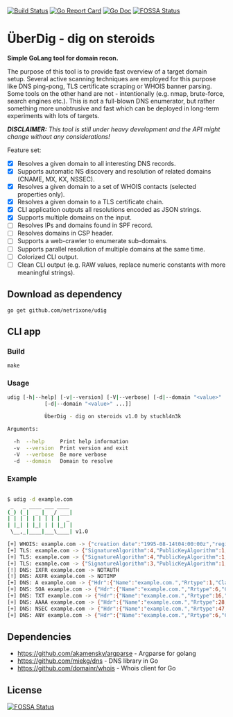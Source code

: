 [![Build Status](https://travis-ci.com/netrixone/udig.svg?branch=master)](https://travis-ci.com/netrixone/udig)
[![Go Report Card](https://goreportcard.com/badge/github.com/netrixone/udig)](https://goreportcard.com/report/github.com/netrixone/udig)
[![Go Doc](https://godoc.org/github.com/netrixone/udig?status.svg)](https://godoc.org/github.com/netrixone/udig)
[![FOSSA Status](https://app.fossa.io/api/projects/git%2Bgithub.com%2Fnetrixone%2Fudig.svg?type=shield)](https://app.fossa.io/projects/git%2Bgithub.com%2Fnetrixone%2Fudig?ref=badge_shield)

# ÜberDig - dig on steroids

**Simple GoLang tool for domain recon.**

The purpose of this tool is to provide fast overview of a target domain setup. Several active scanning techniques
are employed for this purpose like DNS ping-pong, TLS certificate scraping or WHOIS banner parsing. Some tools on the other
hand are not - intentionally (e.g. nmap, brute-force, search engines etc.). This is not a full-blown DNS enumerator, 
but rather something more unobtrusive and fast which can be deployed in long-term experiments with lots of targets.

_**DISCLAIMER:** This tool is still under heavy development and the API might change without any considerations!_

Feature set:

- [x] Resolves a given domain to all interesting DNS records. 
- [x] Supports automatic NS discovery and resolution of related domains (CNAME, MX, KX, NSSEC).
- [x] Resolves a given domain to a set of WHOIS contacts (selected properties only).
- [x] Resolves a given domain to a TLS certificate chain.
- [x] CLI application outputs all resolutions encoded as JSON strings.
- [x] Supports multiple domains on the input.
- [ ] Resolves IPs and domains found in SPF record.
- [ ] Resolves domains in CSP header.
- [ ] Supports a web-crawler to enumerate sub-domains.
- [ ] Supports parallel resolution of multiple domains at the same time.
- [ ] Colorized CLI output.
- [ ] Clean CLI output (e.g. RAW values, replace numeric constants with more meaningful strings).

## Download as dependency

`go get github.com/netrixone/udig`

## CLI app

### Build

`make`

### Usage

```bash
udig [-h|--help] [-v|--version] [-V|--verbose] [-d|--domain "<value>"
            [-d|--domain "<value>" ...]]

            ÜberDig - dig on steroids v1.0 by stuchl4n3k

Arguments:

  -h  --help     Print help information
  -v  --version  Print version and exit
  -V  --verbose  Be more verbose
  -d  --domain   Domain to resolve
```

### Example

```bash

$ udig -d example.com
 _   _ ____ ___ ____
(_) (_|  _ |_ _/ ___|
| | | | | | | | |  _
| |_| | |_| | | |_| |
 \__,_|____|___\____| v1.0

[+] WHOIS: example.com -> {"creation date":"1995-08-14t04:00:00z","registrar":"reserved-internet assigned numbers authority","registrar iana id":"376","registrar url":"http://res-dom.iana.org","registrar whois server":"whois.iana.org","registry domain id":"2336799_domain_com-vrsn","updated date":"2018-08-14t07:14:12z"}
[+] TLS: example.com -> {"SignatureAlgorithm":4,"PublicKeyAlgorithm":1,"Version":3,"SerialNumber":21020869104500376438182461249190639870,"Issuer":{"Country":["US"],"Organization":["DigiCert Inc"],"OrganizationalUnit":null,"Locality":null,"Province":null,"StreetAddress":null,"PostalCode":null,"SerialNumber":"","CommonName":"DigiCert SHA2 Secure Server CA","Names":[{"Type":[2,5,4,6],"Value":"US"},{"Type":[2,5,4,10],"Value":"DigiCert Inc"},{"Type":[2,5,4,3],"Value":"DigiCert SHA2 Secure Server CA"}],"ExtraNames":null},"Subject":{"Country":["US"],"Organization":["Internet Corporation for Assigned Names and Numbers"],"OrganizationalUnit":["Technology"],"Locality":["Los Angeles"],"Province":["California"],"StreetAddress":null,"PostalCode":null,"SerialNumber":"","CommonName":"www.example.org","Names":[{"Type":[2,5,4,6],"Value":"US"},{"Type":[2,5,4,8],"Value":"California"},{"Type":[2,5,4,7],"Value":"Los Angeles"},{"Type":[2,5,4,10],"Value":"Internet Corporation for Assigned Names and Numbers"},{"Type":[2,5,4,11],"Value":"Technology"},{"Type":[2,5,4,3],"Value":"www.example.org"}],"ExtraNames":null},"NotBefore":"2018-11-28T00:00:00Z","NotAfter":"2020-12-02T12:00:00Z","KeyUsage":5,"Extensions":[{"Id":[2,5,29,35],"Critical":false,"Value":"MBaAFA+AYRyCMWHVLyjnjUY4tCzhxtni"},{"Id":[2,5,29,14],"Critical":false,"Value":"BBRmmGIC4AmRp9njNvt2xrC/oW2nvg=="},{"Id":[2,5,29,17],"Critical":false,"Value":"MHiCD3d3dy5leGFtcGxlLm9yZ4ILZXhhbXBsZS5jb22CC2V4YW1wbGUuZWR1ggtleGFtcGxlLm5ldIILZXhhbXBsZS5vcmeCD3d3dy5leGFtcGxlLmNvbYIPd3d3LmV4YW1wbGUuZWR1gg93d3cuZXhhbXBsZS5uZXQ="},{"Id":[2,5,29,15],"Critical":true,"Value":"AwIFoA=="},{"Id":[2,5,29,37],"Critical":false,"Value":"MBQGCCsGAQUFBwMBBggrBgEFBQcDAg=="},{"Id":[2,5,29,31],"Critical":false,"Value":"MGIwL6AtoCuGKWh0dHA6Ly9jcmwzLmRpZ2ljZXJ0LmNvbS9zc2NhLXNoYTItZzYuY3JsMC+gLaArhilodHRwOi8vY3JsNC5kaWdpY2VydC5jb20vc3NjYS1zaGEyLWc2LmNybA=="},{"Id":[2,5,29,32],"Critical":false,"Value":"MEMwNwYJYIZIAYb9bAEBMCowKAYIKwYBBQUHAgEWHGh0dHBzOi8vd3d3LmRpZ2ljZXJ0LmNvbS9DUFMwCAYGZ4EMAQIC"},{"Id":[1,3,6,1,5,5,7,1,1],"Critical":false,"Value":"MG4wJAYIKwYBBQUHMAGGGGh0dHA6Ly9vY3NwLmRpZ2ljZXJ0LmNvbTBGBggrBgEFBQcwAoY6aHR0cDovL2NhY2VydHMuZGlnaWNlcnQuY29tL0RpZ2lDZXJ0U0hBMlNlY3VyZVNlcnZlckNBLmNydA=="},{"Id":[2,5,29,19],"Critical":true,"Value":"MAA="},{"Id":[1,3,6,1,4,1,11129,2,4,2],"Critical":false,"Value":"BIIBawFpAHcApLkJkLQYWBSHuxOizGdwCjw1mAT5G9+443fNDsgN3BAAAAFnXDGVRgAABAMASDBGAiEAhGSBtyEd+hpI9XauS+hGhlcnF7B76Tu3SldCbKKExGwCIQC7k7X+MMRk5BZMfG5YU1fu7H+qRU+/DkaO/nD9/Y5CQgB2AId1v+dZfPiMQ5lfvfNu/1aNR1Y2/0q1YMG06v9eoIMPAAABZ1wxlhUAAAQDAEcwRQIgb6p30hynlMBjLS6zht1Bi0CKGi9/rmbBk19zH0iTUBECIQDS+Z1IhgUeoJdEJQs86s76Kxl8gf8ne57bWLbc6PBKTgB2AG9Tdqwx8DEZ2JkApFEV/3cVHBHZAsEAKQaNsgiaN9kTAAABZ1wxlpwAAAQDAEcwRQIhAOR5+0OEjsqh5E/pA7B6u5Lu80Q7jOz+FA19n7djKZ8tAiBNd1rcSQFK9GgEhWGf140gDDH6wdP0cQpb1lbLPSxyjA=="}],"ExtraExtensions":null,"UnhandledCriticalExtensions":null,"ExtKeyUsage":[1,2],"UnknownExtKeyUsage":null,"BasicConstraintsValid":true,"IsCA":false,"MaxPathLen":-1,"MaxPathLenZero":false,"SubjectKeyId":"ZphiAuAJkafZ4zb7dsawv6Ftp74=","AuthorityKeyId":"D4BhHIIxYdUvKOeNRji0LOHG2eI=","OCSPServer":["http://ocsp.digicert.com"],"IssuingCertificateURL":["http://cacerts.digicert.com/DigiCertSHA2SecureServerCA.crt"],"DNSNames":["www.example.org","example.com","example.edu","example.net","example.org","www.example.com","www.example.edu","www.example.net"],"EmailAddresses":null,"IPAddresses":null,"URIs":null,"PermittedDNSDomainsCritical":false,"PermittedDNSDomains":null,"ExcludedDNSDomains":null,"PermittedIPRanges":null,"ExcludedIPRanges":null,"PermittedEmailAddresses":null,"ExcludedEmailAddresses":null,"PermittedURIDomains":null,"ExcludedURIDomains":null,"CRLDistributionPoints":["http://crl3.digicert.com/ssca-sha2-g6.crl","http://crl4.digicert.com/ssca-sha2-g6.crl"],"PolicyIdentifiers":[[2,16,840,1,114412,1,1],[2,23,140,1,2,2]]}
[+] TLS: example.com -> {"SignatureAlgorithm":4,"PublicKeyAlgorithm":1,"Version":3,"SerialNumber":2646203786665923649276728595390119057,"Issuer":{"Country":["US"],"Organization":["DigiCert Inc"],"OrganizationalUnit":["www.digicert.com"],"Locality":null,"Province":null,"StreetAddress":null,"PostalCode":null,"SerialNumber":"","CommonName":"DigiCert Global Root CA","Names":[{"Type":[2,5,4,6],"Value":"US"},{"Type":[2,5,4,10],"Value":"DigiCert Inc"},{"Type":[2,5,4,11],"Value":"www.digicert.com"},{"Type":[2,5,4,3],"Value":"DigiCert Global Root CA"}],"ExtraNames":null},"Subject":{"Country":["US"],"Organization":["DigiCert Inc"],"OrganizationalUnit":null,"Locality":null,"Province":null,"StreetAddress":null,"PostalCode":null,"SerialNumber":"","CommonName":"DigiCert SHA2 Secure Server CA","Names":[{"Type":[2,5,4,6],"Value":"US"},{"Type":[2,5,4,10],"Value":"DigiCert Inc"},{"Type":[2,5,4,3],"Value":"DigiCert SHA2 Secure Server CA"}],"ExtraNames":null},"NotBefore":"2013-03-08T12:00:00Z","NotAfter":"2023-03-08T12:00:00Z","KeyUsage":97,"Extensions":[{"Id":[2,5,29,19],"Critical":true,"Value":"MAYBAf8CAQA="},{"Id":[2,5,29,15],"Critical":true,"Value":"AwIBhg=="},{"Id":[1,3,6,1,5,5,7,1,1],"Critical":false,"Value":"MCYwJAYIKwYBBQUHMAGGGGh0dHA6Ly9vY3NwLmRpZ2ljZXJ0LmNvbQ=="},{"Id":[2,5,29,31],"Critical":false,"Value":"MHIwN6A1oDOGMWh0dHA6Ly9jcmwzLmRpZ2ljZXJ0LmNvbS9EaWdpQ2VydEdsb2JhbFJvb3RDQS5jcmwwN6A1oDOGMWh0dHA6Ly9jcmw0LmRpZ2ljZXJ0LmNvbS9EaWdpQ2VydEdsb2JhbFJvb3RDQS5jcmw="},{"Id":[2,5,29,32],"Critical":false,"Value":"MDQwMgYEVR0gADAqMCgGCCsGAQUFBwIBFhxodHRwczovL3d3dy5kaWdpY2VydC5jb20vQ1BT"},{"Id":[2,5,29,14],"Critical":false,"Value":"BBQPgGEcgjFh1S8o541GOLQs4cbZ4g=="},{"Id":[2,5,29,35],"Critical":false,"Value":"MBaAFAPeUDVW0Uy7ZvCj4hsbw5eyPdFV"}],"ExtraExtensions":null,"UnhandledCriticalExtensions":null,"ExtKeyUsage":null,"UnknownExtKeyUsage":null,"BasicConstraintsValid":true,"IsCA":true,"MaxPathLen":0,"MaxPathLenZero":true,"SubjectKeyId":"D4BhHIIxYdUvKOeNRji0LOHG2eI=","AuthorityKeyId":"A95QNVbRTLtm8KPiGxvDl7I90VU=","OCSPServer":["http://ocsp.digicert.com"],"IssuingCertificateURL":null,"DNSNames":null,"EmailAddresses":null,"IPAddresses":null,"URIs":null,"PermittedDNSDomainsCritical":false,"PermittedDNSDomains":null,"ExcludedDNSDomains":null,"PermittedIPRanges":null,"ExcludedIPRanges":null,"PermittedEmailAddresses":null,"ExcludedEmailAddresses":null,"PermittedURIDomains":null,"ExcludedURIDomains":null,"CRLDistributionPoints":["http://crl3.digicert.com/DigiCertGlobalRootCA.crl","http://crl4.digicert.com/DigiCertGlobalRootCA.crl"],"PolicyIdentifiers":[[2,5,29,32,0]]}
[+] TLS: example.com -> {"SignatureAlgorithm":3,"PublicKeyAlgorithm":1,"Version":3,"SerialNumber":10944719598952040374951832963794454346,"Issuer":{"Country":["US"],"Organization":["DigiCert Inc"],"OrganizationalUnit":["www.digicert.com"],"Locality":null,"Province":null,"StreetAddress":null,"PostalCode":null,"SerialNumber":"","CommonName":"DigiCert Global Root CA","Names":[{"Type":[2,5,4,6],"Value":"US"},{"Type":[2,5,4,10],"Value":"DigiCert Inc"},{"Type":[2,5,4,11],"Value":"www.digicert.com"},{"Type":[2,5,4,3],"Value":"DigiCert Global Root CA"}],"ExtraNames":null},"Subject":{"Country":["US"],"Organization":["DigiCert Inc"],"OrganizationalUnit":["www.digicert.com"],"Locality":null,"Province":null,"StreetAddress":null,"PostalCode":null,"SerialNumber":"","CommonName":"DigiCert Global Root CA","Names":[{"Type":[2,5,4,6],"Value":"US"},{"Type":[2,5,4,10],"Value":"DigiCert Inc"},{"Type":[2,5,4,11],"Value":"www.digicert.com"},{"Type":[2,5,4,3],"Value":"DigiCert Global Root CA"}],"ExtraNames":null},"NotBefore":"2006-11-10T00:00:00Z","NotAfter":"2031-11-10T00:00:00Z","KeyUsage":97,"Extensions":[{"Id":[2,5,29,15],"Critical":true,"Value":"AwIBhg=="},{"Id":[2,5,29,19],"Critical":true,"Value":"MAMBAf8="},{"Id":[2,5,29,14],"Critical":false,"Value":"BBQD3lA1VtFMu2bwo+IbG8OXsj3RVQ=="},{"Id":[2,5,29,35],"Critical":false,"Value":"MBaAFAPeUDVW0Uy7ZvCj4hsbw5eyPdFV"}],"ExtraExtensions":null,"UnhandledCriticalExtensions":null,"ExtKeyUsage":null,"UnknownExtKeyUsage":null,"BasicConstraintsValid":true,"IsCA":true,"MaxPathLen":-1,"MaxPathLenZero":false,"SubjectKeyId":"A95QNVbRTLtm8KPiGxvDl7I90VU=","AuthorityKeyId":"A95QNVbRTLtm8KPiGxvDl7I90VU=","OCSPServer":null,"IssuingCertificateURL":null,"DNSNames":null,"EmailAddresses":null,"IPAddresses":null,"URIs":null,"PermittedDNSDomainsCritical":false,"PermittedDNSDomains":null,"ExcludedDNSDomains":null,"PermittedIPRanges":null,"ExcludedIPRanges":null,"PermittedEmailAddresses":null,"ExcludedEmailAddresses":null,"PermittedURIDomains":null,"ExcludedURIDomains":null,"CRLDistributionPoints":null,"PolicyIdentifiers":null}
[!] DNS: IXFR example.com -> NOTAUTH
[!] DNS: AXFR example.com -> NOTIMP
[+] DNS: A example.com -> {"Hdr":{"Name":"example.com.","Rrtype":1,"Class":1,"Ttl":86400,"Rdlength":4},"A":"93.184.216.34"}
[+] DNS: SOA example.com -> {"Hdr":{"Name":"example.com.","Rrtype":6,"Class":1,"Ttl":3600,"Rdlength":45},"Ns":"sns.dns.icann.org.","Mbox":"noc.dns.icann.org.","Serial":2019041035,"Refresh":7200,"Retry":3600,"Expire":1209600,"Minttl":3600}
[+] DNS: TXT example.com -> {"Hdr":{"Name":"example.com.","Rrtype":16,"Class":1,"Ttl":86400,"Rdlength":12},"Txt":["v=spf1 -all"]}
[+] DNS: AAAA example.com -> {"Hdr":{"Name":"example.com.","Rrtype":28,"Class":1,"Ttl":86400,"Rdlength":16},"AAAA":"2606:2800:220:1:248:1893:25c8:1946"}
[+] DNS: NSEC example.com -> {"Hdr":{"Name":"example.com.","Rrtype":47,"Class":1,"Ttl":3600,"Rdlength":26},"NextDomain":"www.example.com.","TypeBitMap":[1,2,6,16,28,46,47,48]}
[+] DNS: ANY example.com -> {"Hdr":{"Name":"example.com.","Rrtype":6,"Class":1,"Ttl":3600,"Rdlength":45},"Ns":"sns.dns.icann.org.","Mbox":"noc.dns.icann.org.","Serial":2019041035,"Refresh":7200,"Retry":3600,"Expire":1209600,"Minttl":3600}
```

## Dependencies

* https://github.com/akamensky/argparse - Argparse for golang
* https://github.com/miekg/dns - DNS library in Go 
* https://github.com/domainr/whois - Whois client for Go

## License
[![FOSSA Status](https://app.fossa.io/api/projects/git%2Bgithub.com%2Fnetrixone%2Fudig.svg?type=large)](https://app.fossa.io/projects/git%2Bgithub.com%2Fnetrixone%2Fudig?ref=badge_large)